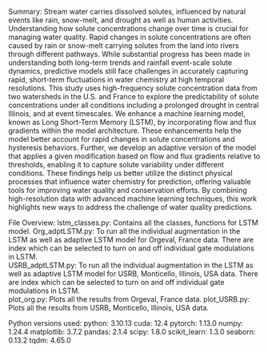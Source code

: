 Summary: Stream water carries dissolved solutes, influenced by natural events like rain, snow-melt, and drought as well as human activities. Understanding how solute concentrations change over time is crucial for managing water quality. Rapid changes in solute concentrations are often caused by rain or snow-melt carrying solutes from the land into rivers through different pathways. While substantial progress has been made in understanding both long-term trends and rainfall event-scale solute dynamics, predictive models still face challenges in accurately capturing rapid, short-term fluctuations in water chemistry at high temporal resolutions. This study uses high-frequency solute concentration data from two watersheds in the U.S. and France to explore the predictability of solute concentrations under all conditions including a prolonged drought in central Illinois, and at event timescales. We enhance a machine learning model, known as Long Short-Term Memory (LSTM), by incorporating flow and flux gradients within the model architecture. These enhancements help the model better account for rapid changes in solute concentrations and hysteresis behaviors. Further, we develop an adaptive version of the model that applies a given modification based on flow and flux gradients relative to thresholds, enabling it to capture solute variability under different conditions. These findings help us better utilize the distinct physical processes that influence water chemistry for prediction, offering valuable tools for improving water quality and conservation efforts. By combining high-resolution data with advanced machine learning techniques, this work highlights new ways to address the challenge of water quality predictions.

File Overview: 
lstm_classes.py: Contains all the classes, functions for LSTM model. 
Org_adptLSTM.py: To run all the individual augmentation in the LSTM as well as adaptive LSTM model for Orgeval, France data. There are index which can be selected to turn on and off individual gate modulations in LSTM.  
USRB_adptLSTM.py: To run all the individual augmentation in the LSTM as well as adaptive LSTM model for USRB, Monticello, Illinois, USA data. There are index which can be selected to turn on and off individual gate modulations in LSTM.  
plot_org.py: Plots all the results from Orgeval, France data.
plot_USRB.py: Plots all the results from USRB, Monticello, Illinois, USA data.

Python versions used:
python: 3.10.13
cuda: 12.4
pytorch: 1.13.0
numpy: 1.24.4
matplotlib: 3.7.2
pandas: 2.1.4
scipy: 1.8.0
scikit_learn: 1.3.0
seaborn: 0.13.2
tqdm: 4.65.0

